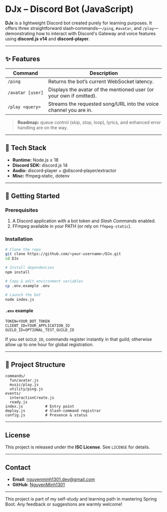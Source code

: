 # DJx – Discord Bot (JavaScript)

**DJx** is a lightweight Discord bot created purely for learning purposes. It offers three straightforward slash‑commands—`/ping`, `#avatar`, and `/play`—demonstrating how to interact with Discord's Gateway and voice features using **discord.js v14** and **discord‑player**.

---

## ✨ Features

| Command | Description |
|---------|-------------|
| `/ping` | Returns the bot’s current WebSocket latency. |
| `/avatar [user]` | Displays the avatar of the mentioned user (or your own if omitted). |
| `/play <query>` | Streams the requested song/URL into the voice channel you are in. |

> **Roadmap:** queue control (skip, stop, loop), lyrics, and enhanced error handling are on the way.

---

## 🧰 Tech Stack

- **Runtime:** Node.js ≥ 18
- **Discord SDK:** discord.js 14
- **Audio:** discord‑player + @discord‑player/extractor
- **Misc:** ffmpeg‑static, dotenv

---

## 🔧 Getting Started

### Prerequisites
1. A Discord application with a bot token and *Slash Commands* enabled.  
2. FFmpeg available in your PATH (or rely on `ffmpeg‑static`).

### Installation
```bash
# Clone the repo
git clone https://github.com/<your‑username>/DJx.git
cd DJx

# Install dependencies
npm install

# Copy & edit environment variables
cp .env.example .env

# Launch the bot
node index.js
```

#### `.env` example
```env
TOKEN=YOUR_BOT_TOKEN
CLIENT_ID=YOUR_APPLICATION_ID
GUILD_ID=OPTIONAL_TEST_GUILD_ID
```
If you set `GUILD_ID`, commands register instantly in that guild; otherwise allow up to one hour for global registration.

---

## 📂 Project Structure
```
commands/
  fun/avatar.js
  music/play.js
  utility/ping.js
events/
  interactionCreate.js
  ready.js
index.js          # Entry point
deploy.js         # Slash‑command registrar
config.js         # Presence & status
```

---

## License
This project is released under the **ISC License**. See `LICENSE` for details.

---

## Contact
- **Email**: nguyenminh1301.dev@gmail.com
- **GitHub**: [NguyenMinh1301](https://github.com/NguyenMinh1301)

---

This project is part of my self-study and learning path in mastering Spring Boot. Any feedback or suggestions are warmly welcome!

